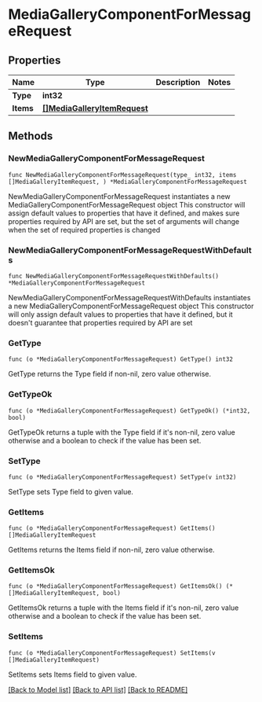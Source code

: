 # MediaGalleryComponentForMessageRequest

## Properties

Name | Type | Description | Notes
------------ | ------------- | ------------- | -------------
**Type** | **int32** |  | 
**Items** | [**[]MediaGalleryItemRequest**](MediaGalleryItemRequest.md) |  | 

## Methods

### NewMediaGalleryComponentForMessageRequest

`func NewMediaGalleryComponentForMessageRequest(type_ int32, items []MediaGalleryItemRequest, ) *MediaGalleryComponentForMessageRequest`

NewMediaGalleryComponentForMessageRequest instantiates a new MediaGalleryComponentForMessageRequest object
This constructor will assign default values to properties that have it defined,
and makes sure properties required by API are set, but the set of arguments
will change when the set of required properties is changed

### NewMediaGalleryComponentForMessageRequestWithDefaults

`func NewMediaGalleryComponentForMessageRequestWithDefaults() *MediaGalleryComponentForMessageRequest`

NewMediaGalleryComponentForMessageRequestWithDefaults instantiates a new MediaGalleryComponentForMessageRequest object
This constructor will only assign default values to properties that have it defined,
but it doesn't guarantee that properties required by API are set

### GetType

`func (o *MediaGalleryComponentForMessageRequest) GetType() int32`

GetType returns the Type field if non-nil, zero value otherwise.

### GetTypeOk

`func (o *MediaGalleryComponentForMessageRequest) GetTypeOk() (*int32, bool)`

GetTypeOk returns a tuple with the Type field if it's non-nil, zero value otherwise
and a boolean to check if the value has been set.

### SetType

`func (o *MediaGalleryComponentForMessageRequest) SetType(v int32)`

SetType sets Type field to given value.


### GetItems

`func (o *MediaGalleryComponentForMessageRequest) GetItems() []MediaGalleryItemRequest`

GetItems returns the Items field if non-nil, zero value otherwise.

### GetItemsOk

`func (o *MediaGalleryComponentForMessageRequest) GetItemsOk() (*[]MediaGalleryItemRequest, bool)`

GetItemsOk returns a tuple with the Items field if it's non-nil, zero value otherwise
and a boolean to check if the value has been set.

### SetItems

`func (o *MediaGalleryComponentForMessageRequest) SetItems(v []MediaGalleryItemRequest)`

SetItems sets Items field to given value.



[[Back to Model list]](../README.md#documentation-for-models) [[Back to API list]](../README.md#documentation-for-api-endpoints) [[Back to README]](../README.md)


